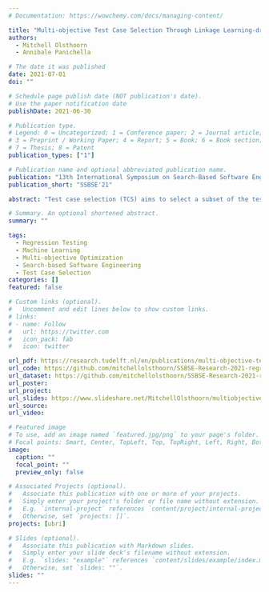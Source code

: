 ```yaml
---
# Documentation: https://wowchemy.com/docs/managing-content/

title: "Multi-objective Test Case Selection Through Linkage Learning-driven Crossover"
authors:
  - Mitchell Olsthoorn
  - Annibale Panichella

# The date it was published
date: 2021-07-01
doi: ""

# Schedule page publish date (NOT publication's date).
# Use the paper notification date
publishDate: 2021-06-30

# Publication type.
# Legend: 0 = Uncategorized; 1 = Conference paper; 2 = Journal article;
# 3 = Preprint / Working Paper; 4 = Report; 5 = Book; 6 = Book section;
# 7 = Thesis; 8 = Patent
publication_types: ["1"]

# Publication name and optional abbreviated publication name.
publication: "13th International Symposium on Search-Based Software Engineering"
publication_short: "SSBSE'21"

abstract: "Test case selection (TCS) aims to select a subset of the test suite to run for regression testing. The selection is typically based on past coverage and execution cost data. Researchers have successfully used multi-objective evolutionary algorithms (MOEAs), such as NSGA-II and its variants, to solve the problem. These MOEAs use traditional crossovers to create new candidate solutions during the search. Recent studies in evolutionary computation showed that more effective recombinations can be made by using linkage learning. Inspired by these recent advances in this field, we propose a new variant of NSGA-II, called L2-NSGA, that uses linkage learning to optimize test case selection. In particular, we use an unsupervised clustering algorithm to infer promising patterns among the solutions (sub-test suites). Then, these patterns are used in the next iterations of L2-NSGA to create solutions that contain/preserve these inferred patterns. Our results show that our customizations make NSGA-II more effective for test case selection. Furthermore, the test suite sub-sets generated by L2-NSGA are less expensive and more effective (detect more faults) than those generated by MOEAs used in the literature for regression testing."

# Summary. An optional shortened abstract.
summary: ""

tags:
  - Regression Testing
  - Machine Learning
  - Multi-objective Optimization
  - Search-based Software Engineering
  - Test Case Selection
categories: []
featured: false

# Custom links (optional).
#   Uncomment and edit lines below to show custom links.
# links:
# - name: Follow
#   url: https://twitter.com
#   icon_pack: fab
#   icon: twitter

url_pdf: https://research.tudelft.nl/en/publications/multi-objective-test-case-selection-through-linkage-learning-driv
url_code: https://github.com/mitchellolsthoorn/SSBSE-Research-2021-regression-linkage-replication
url_dataset: https://github.com/mitchellolsthoorn/SSBSE-Research-2021-regression-linkage-replication
url_poster:
url_project:
url_slides: https://www.slideshare.net/MitchellOlsthoorn/multiobjective-test-case-selection-through-linkage-learningbased-crossover-ssbse21
url_source:
url_video:

# Featured image
# To use, add an image named `featured.jpg/png` to your page's folder.
# Focal points: Smart, Center, TopLeft, Top, TopRight, Left, Right, BottomLeft, Bottom, BottomRight.
image:
  caption: ""
  focal_point: ""
  preview_only: false

# Associated Projects (optional).
#   Associate this publication with one or more of your projects.
#   Simply enter your project's folder or file name without extension.
#   E.g. `internal-project` references `content/project/internal-project/index.md`.
#   Otherwise, set `projects: []`.
projects: [ubri]

# Slides (optional).
#   Associate this publication with Markdown slides.
#   Simply enter your slide deck's filename without extension.
#   E.g. `slides: "example"` references `content/slides/example/index.md`.
#   Otherwise, set `slides: ""`.
slides: ""
---
```

